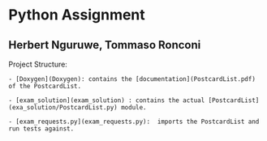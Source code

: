 # Python Assignment
## Herbert Nguruwe, Tommaso Ronconi

Project Structure:

	- [Doxygen](Doxygen): contains the [documentation](PostcardList.pdf) of the PostcardList.

	- [exam_solution](exam_solution) : contains the actual [PostcardList](exa_solution/PostcardList.py) module.

	- [exam_requests.py](exam_requests.py):  imports the PostcardList and run tests against. 